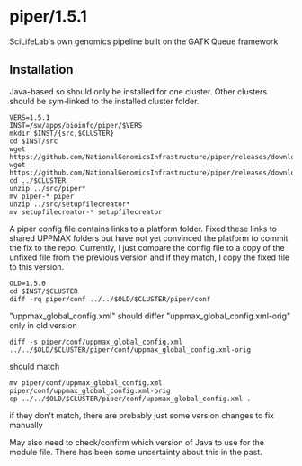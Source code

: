 piper/1.5.1
===========

SciLifeLab's own genomics pipeline built on the GATK Queue framework

Installation
------------

Java-based so should only be installed for one cluster. Other clusters should be
sym-linked to the installed cluster folder.

    VERS=1.5.1
    INST=/sw/apps/bioinfo/piper/$VERS
    mkdir $INST/{src,$CLUSTER}
    cd $INST/src
    wget https://github.com/NationalGenomicsInfrastructure/piper/releases/download/$VERS/piper-$VERS.zip
    wget https://github.com/NationalGenomicsInfrastructure/piper/releases/download/$VERS/setupfilecreator-$VERS.zip
    cd ../$CLUSTER
    unzip ../src/piper*
    mv piper-* piper
    unzip ../src/setupfilecreator*
    mv setupfilecreator-* setupfilecreator


A piper config file contains links to a platform folder. Fixed these links to
shared UPPMAX folders but have not yet convinced the platform to commit the fix
to the repo. Currently, I just compare the config file to a copy of the unfixed
file from the previous version and if they match, I copy the fixed file to this
version.

    OLD=1.5.0
    cd $INST/$CLUSTER
    diff -rq piper/conf ../../$OLD/$CLUSTER/piper/conf

"uppmax_global_config.xml" should differ
"uppmax_global_config.xml-orig" only in old version

    diff -s piper/conf/uppmax_global_config.xml ../../$OLD/$CLUSTER/piper/conf/uppmax_global_config.xml-orig

should match

    mv piper/conf/uppmax_global_config.xml piper/conf/uppmax_global_config.xml-orig
    cp ../../$OLD/$CLUSTER/piper/conf/uppmax_global_config.xml .

if they don't match, there are probably just some version changes to fix manually
 
May also need to check/confirm which version of Java to use for the module file.
There has been some uncertainty about this in the past.

